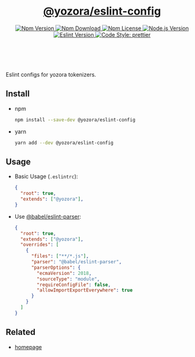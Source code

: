 <header>
  <h1 align="center">
    <a href="https://github.com/yozorajs/yozora/tree/v2.3.2/scaffolds/eslint-config#readme">@yozora/eslint-config</a>
  </h1>
  <div align="center">
    <a href="https://www.npmjs.com/package/@yozora/eslint-config">
      <img
        alt="Npm Version"
        src="https://img.shields.io/npm/v/@yozora/eslint-config.svg"
      />
    </a>
    <a href="https://www.npmjs.com/package/@yozora/eslint-config">
      <img
        alt="Npm Download"
        src="https://img.shields.io/npm/dm/@yozora/eslint-config.svg"
      />
    </a>
    <a href="https://www.npmjs.com/package/@yozora/eslint-config">
      <img
        alt="Npm License"
        src="https://img.shields.io/npm/l/@yozora/eslint-config.svg"
      />
    </a>
    <a href="https://github.com/nodejs/node">
      <img
        alt="Node.js Version"
        src="https://img.shields.io/node/v/@yozora/eslint-config"
      />
    </a>
    <a href="https://github.com/eslint/eslint">
      <img
        alt="Eslint Version"
        src="https://img.shields.io/npm/dependency-version/@yozora/eslint-config/peer/eslint"
      />
    </a>
    <a href="https://github.com/prettier/prettier">
      <img
        alt="Code Style: prettier"
        src="https://img.shields.io/badge/code_style-prettier-ff69b4.svg?style=flat-square"
      />
    </a>
  </div>
</header>
<br/>

Eslint configs for yozora tokenizers.

## Install

- npm

  ```bash
  npm install --save-dev @yozora/eslint-config
  ```

- yarn

  ```bash
  yarn add --dev @yozora/eslint-config
  ```

## Usage

- Basic Usage (`.eslintrc`):

  ```json
  {
    "root": true,
    "extends": ["@yozora"],
  }
  ```

- Use [@babel/eslint-parser][]:

  ```json
  {
    "root": true,
    "extends": ["@yozora"],
    "overrides": [
      {
        "files": ["**/*.js"],
        "parser": "@babel/eslint-parser",
        "parserOptions": {
          "ecmaVersion": 2018,
          "sourceType": "module",
          "requireConfigFile": false,
          "allowImportExportEverywhere": true
        }
      }
    ]
  }
  ```

## Related

- [homepage][]

[homepage]: https://github.com/yozorajs/yozora/tree/v2.3.2/scaffolds/eslint-config#readme
[@babel/eslint-parser]: https://www.npmjs.com/package/@babel/eslint-parser
